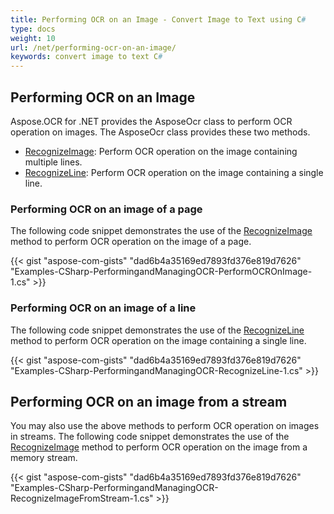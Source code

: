 ```yaml
---
title: Performing OCR on an Image - Convert Image to Text using C#
type: docs
weight: 10
url: /net/performing-ocr-on-an-image/
keywords: convert image to text C#
---
```


## **Performing OCR on an Image**
Aspose.OCR for .NET provides the AsposeOcr class to perform OCR operation on images. The AsposeOcr class provides these two methods.

- [RecognizeImage](https://apireference.aspose.com/ocr/net/aspose.ocr.asposeocr/recognizeimage/methods/4): Perform OCR operation on the image containing multiple lines.
- [RecognizeLine](https://apireference.aspose.com/ocr/net/aspose.ocr.asposeocr/recognizeline/methods/1): Perform OCR operation on the image containing a single line.
### **Performing OCR on an image of a page**
The following code snippet demonstrates the use of the [RecognizeImage](https://apireference.aspose.com/ocr/net/aspose.ocr.asposeocr/recognizeimage/methods/4) method to perform OCR operation on the image of a page.



{{< gist "aspose-com-gists" "dad6b4a35169ed7893fd376e819d7626" "Examples-CSharp-PerformingandManagingOCR-PerformOCROnImage-1.cs" >}}
### **Performing OCR on an image of a line**
The following code snippet demonstrates the use of the [RecognizeLine](https://apireference.aspose.com/ocr/net/aspose.ocr.asposeocr/recognizeline/methods/1) method to perform OCR operation on the image containing a single line.

{{< gist "aspose-com-gists" "dad6b4a35169ed7893fd376e819d7626" "Examples-CSharp-PerformingandManagingOCR-RecognizeLine-1.cs" >}}
## **Performing OCR on an image from a stream**
You may also use the above methods to perform OCR operation on images in streams. The following code snippet demonstrates the use of the [RecognizeImage](https://apireference.aspose.com/ocr/net/aspose.ocr/asposeocr/methods/recognizeimage) method to perform OCR operation on the image from a memory stream.

{{< gist "aspose-com-gists" "dad6b4a35169ed7893fd376e819d7626" "Examples-CSharp-PerformingandManagingOCR-RecognizeImageFromStream-1.cs" >}}
